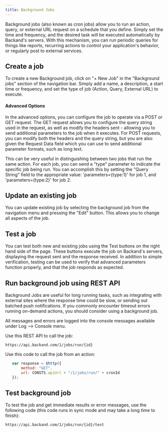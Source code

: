 ```yaml
---
title: Background Jobs
---
```

Background jobs (also known as cron jobs) allow you to run an action, query, or external URL request on a schedule that you define. Simply set the time and frequency, and the desired task will be executed automatically by Backand's servers. With this mechanism, you can run periodic queries for things like reports, recurring actions to control your application's behavior, or regularly post to external services.

## Create a job

To create a new Background job, click on "+ New Job" in the "Background jobs" section of the navigation bar. Simply add a name, a description, a start time or frequency, and set the type of job (Action, Query, External URL) to execute.

#### Advanced Options

In the advanced options, you can configure the job to operate via a POST or GET request. The GET request allows you to configure the query string used in the request, as well as modify the headers sent - allowing you to send additional parameters to the job when it executes. For POST requests, you can modify both the headers and the query string, but you are also given the Request Data field which you can use to send additional parameter formats, such as long text.

This can be very useful in distinguishing between two jobs that run the same action. For each job, you can send a "type" parameter to indicate the specific job being run. You can accomplish this by setting the "Query String" field to the appropriate value: 'parameters={type:1}' for job 1, and 'parameters={type:2}' for job 2.

## Update an existing job

You can update existing job by selecting the background job from the navigation menu and pressing the "Edit" button. This allows you to change all aspects of the job.

## Test a job

You can test both new and existing jobs using the Test buttons on the right hand side of the page. These buttons execute the job on Backand's servers, displaying the request sent and the response received. In addition to simple verification, testing can be used to verify that advanced parameters function properly, and that the job responds as expected.

## Run background job using REST API
 Background Jobs are useful for long running tasks, such as integrating with external sites where the response time could be slow, or sending out batched push notifications. If you commonly encounter timeout errors running on-demand actions, you should consider using a background job.
 
 All messages and errors are logged into the console messages available under Log --> Console menu.

 Use this REST API to call the job:

 ```
 https://api.backand.com/1/jobs/run/{id}
 ```

 Use this code to call the job from an action:

 ```javascript
    var response = $http({
        method: "GET",
        url: CONSTS.apiUrl + "/1/jobs/run/" + cronId
    });
 ```

## Test background job
To test the job and get immediate results or error messages, use the following code (this code runs in sync
mode and may take a long time to finish):

```
https://api.backand.com/1/jobs/run/{id}/test
```

